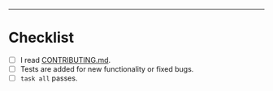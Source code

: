 ---

# Checklist

* [ ] I read [CONTRIBUTING.md](../CONTRIBUTING.md).
* [ ] Tests are added for new functionality or fixed bugs.
* [ ] `task all` passes.
